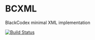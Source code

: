 # BCXML
BlackCodex minimal XML implementation 

[![Build Status](https://travis-ci.com/tbc-beren/BCuXml.svg?branch=master)](https://travis-ci.com/tbc-beren/BCuXml)

